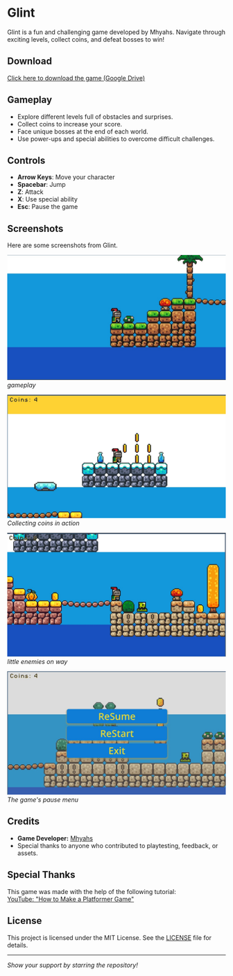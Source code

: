 # Glint

Glint is a fun and challenging game developed by Mhyahs. Navigate through exciting levels, collect coins, and defeat bosses to win!

## Download

[Click here to download the game (Google Drive)](https://drive.google.com/file/d/1nm6_7VpVNTWSbCE5_4-gpdvP2MJcAlYX/view?usp=sharing)

## Gameplay

- Explore different levels full of obstacles and surprises.
- Collect coins to increase your score.
- Face unique bosses at the end of each world.
- Use power-ups and special abilities to overcome difficult challenges.

## Controls

- **Arrow Keys**: Move your character  
- **Spacebar**: Jump  
- **Z**: Attack  
- **X**: Use special ability  
- **Esc**: Pause the game  

## Screenshots

Here are some screenshots from Glint.

![Gameplay](assets/screenshots/game_play.jpg)  
*gameplay*

![Collecting Coins](assets/screenshots/collecting_coins.jpg)  
*Collecting coins in action*

![Boss Fight](assets/screenshots/enemy.jpg)  
*little enemies on way*

![Pause Menu](assets/screenshots/pause_menu.jpg)  
*The game's pause menu*

## Credits

- **Game Developer:** [Mhyahs](https://github.com/Mhyahs)
- Special thanks to anyone who contributed to playtesting, feedback, or assets.

## Special Thanks

This game was made with the help of the following tutorial:  
[YouTube: "How to Make a Platformer Game"](https://youtu.be/LOhfqjmasi0?si=SZMFbYXbCzve5R71)

## License

This project is licensed under the MIT License. See the [LICENSE](LICENSE) file for details.

---

*Show your support by starring the repository!*
